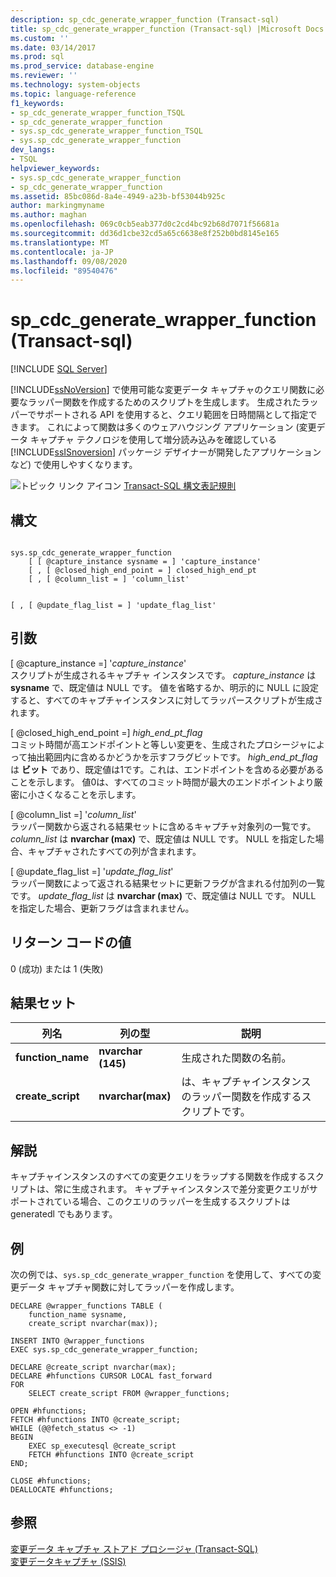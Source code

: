```yaml
---
description: sp_cdc_generate_wrapper_function (Transact-sql)
title: sp_cdc_generate_wrapper_function (Transact-sql) |Microsoft Docs
ms.custom: ''
ms.date: 03/14/2017
ms.prod: sql
ms.prod_service: database-engine
ms.reviewer: ''
ms.technology: system-objects
ms.topic: language-reference
f1_keywords:
- sp_cdc_generate_wrapper_function_TSQL
- sp_cdc_generate_wrapper_function
- sys.sp_cdc_generate_wrapper_function_TSQL
- sys.sp_cdc_generate_wrapper_function
dev_langs:
- TSQL
helpviewer_keywords:
- sys.sp_cdc_generate_wrapper_function
- sp_cdc_generate_wrapper_function
ms.assetid: 85bc086d-8a4e-4949-a23b-bf53044b925c
author: markingmyname
ms.author: maghan
ms.openlocfilehash: 069c0cb5eab377d0c2cd4bc92b68d7071f56681a
ms.sourcegitcommit: dd36d1cbe32cd5a65c6638e8f252b0bd8145e165
ms.translationtype: MT
ms.contentlocale: ja-JP
ms.lasthandoff: 09/08/2020
ms.locfileid: "89540476"
---
```

# <a name="syssp_cdc_generate_wrapper_function-transact-sql"></a>sp_cdc_generate_wrapper_function (Transact-sql)
[!INCLUDE [SQL Server](../../includes/applies-to-version/sqlserver.md)]

  [!INCLUDE[ssNoVersion](../../includes/ssnoversion-md.md)] で使用可能な変更データ キャプチャのクエリ関数に必要なラッパー関数を作成するためのスクリプトを生成します。 生成されたラッパーでサポートされる API を使用すると、クエリ範囲を日時間隔として指定できます。 これによって関数は多くのウェアハウジング アプリケーション (変更データ キャプチャ テクノロジを使用して増分読み込みを確認している [!INCLUDE[ssISnoversion](../../includes/ssisnoversion-md.md)] パッケージ デザイナーが開発したアプリケーションなど) で使用しやすくなります。  
  
 ![トピック リンク アイコン](../../database-engine/configure-windows/media/topic-link.gif "トピック リンク アイコン") [Transact-SQL 構文表記規則](../../t-sql/language-elements/transact-sql-syntax-conventions-transact-sql.md)  
  
## <a name="syntax"></a>構文  
  
```  
  
sys.sp_cdc_generate_wrapper_function  
    [ [ @capture_instance sysname = ] 'capture_instance'  
    [ , [ @closed_high_end_point = ] closed_high_end_pt  
    [ , [ @column_list = ] 'column_list'  
```  
  
```  
  
[ , [ @update_flag_list = ] 'update_flag_list'  
```  
  
## <a name="arguments"></a>引数  
 [ @capture_instance =] '*capture_instance*'  
 スクリプトが生成されるキャプチャ インスタンスです。 *capture_instance* は **sysname** で、既定値は NULL です。 値を省略するか、明示的に NULL に設定すると、すべてのキャプチャインスタンスに対してラッパースクリプトが生成されます。  
  
 [ @closed_high_end_point =] *high_end_pt_flag*  
 コミット時間が高エンドポイントと等しい変更を、生成されたプロシージャによって抽出範囲内に含めるかどうかを示すフラグビットです。 *high_end_pt_flag* は **ビット** であり、既定値は1です。これは、エンドポイントを含める必要があることを示します。 値0は、すべてのコミット時間が最大のエンドポイントより厳密に小さくなることを示します。  
  
 [ @column_list =] '*column_list*'  
 ラッパー関数から返される結果セットに含めるキャプチャ対象列の一覧です。 *column_list* は **nvarchar (max)** で、既定値は NULL です。 NULL を指定した場合、キャプチャされたすべての列が含まれます。  
  
 [ @update_flag_list =] '*update_flag_list*'  
 ラッパー関数によって返される結果セットに更新フラグが含まれる付加列の一覧です。 *update_flag_list* は **nvarchar (max)** で、既定値は NULL です。 NULL を指定した場合、更新フラグは含まれません。  
  
## <a name="return-code-values"></a>リターン コードの値  
 0 (成功) または 1 (失敗)  
  
## <a name="result-sets"></a>結果セット  
  
|列名|列の型|説明|  
|-----------------|-----------------|-----------------|  
|**function_name**|**nvarchar (145)**|生成された関数の名前。|  
|**create_script**|**nvarchar(max)**|は、キャプチャインスタンスのラッパー関数を作成するスクリプトです。|  
  
## <a name="remarks"></a>解説  
 キャプチャインスタンスのすべての変更クエリをラップする関数を作成するスクリプトは、常に生成されます。 キャプチャインスタンスで差分変更クエリがサポートされている場合、このクエリのラッパーを生成するスクリプトは generatedl でもあります。  
  
## <a name="examples"></a>例  
 次の例では、`sys.sp_cdc_generate_wrapper_function` を使用して、すべての変更データ キャプチャ関数に対してラッパーを作成します。  
  
```  
DECLARE @wrapper_functions TABLE (  
    function_name sysname,  
    create_script nvarchar(max));  
  
INSERT INTO @wrapper_functions  
EXEC sys.sp_cdc_generate_wrapper_function;  
  
DECLARE @create_script nvarchar(max);  
DECLARE #hfunctions CURSOR LOCAL fast_forward  
FOR   
    SELECT create_script FROM @wrapper_functions;  
  
OPEN #hfunctions;  
FETCH #hfunctions INTO @create_script;  
WHILE (@@fetch_status <> -1)  
BEGIN  
    EXEC sp_executesql @create_script  
    FETCH #hfunctions INTO @create_script  
END;  
  
CLOSE #hfunctions;  
DEALLOCATE #hfunctions;  
```  
  
## <a name="see-also"></a>参照  
 [変更データ キャプチャ ストアド プロシージャ &#40;Transact-SQL&#41;](../../relational-databases/system-stored-procedures/change-data-capture-stored-procedures-transact-sql.md)   
 [変更データキャプチャ &#40;SSIS&#41;](../../integration-services/change-data-capture/change-data-capture-ssis.md)  
  
  
